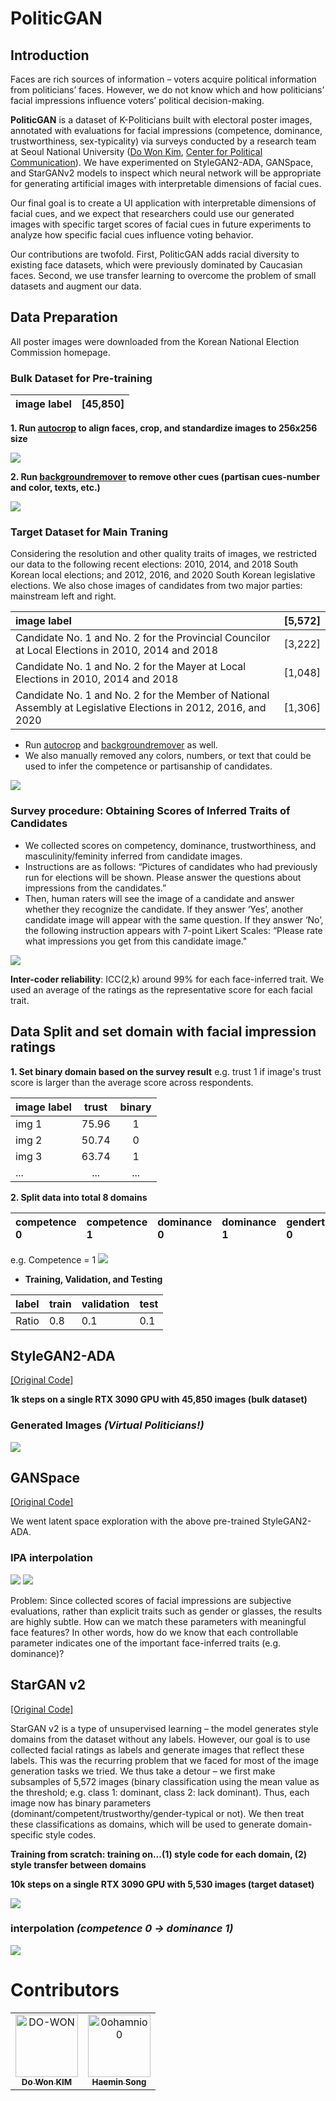 # PoliticGAN

## Introduction
Faces are rich sources of information – voters acquire political information from politicians’ faces. However, we do not know which and how politicians’ facial impressions influence voters’ political decision-making. 

**PoliticGAN** is a dataset of K-Politicians built with electoral poster images, annotated with evaluations for facial impressions (competence, dominance, trustworthiness, sex-typicality) via surveys conducted by a research team at Seoul National University ([Do Won Kim](https://github.com/DO-WON), [Center for Political Communication](http://cpc.snu.ac.kr/)). We have experimented on StyleGAN2-ADA, GANSpace, and StarGANv2 models to inspect which neural network will be appropriate for generating artificial images with interpretable dimensions of facial cues. 

Our final goal is to create a UI application with interpretable dimensions of facial cues, and we expect that researchers could use our generated images with specific target scores of facial cues in future experiments to analyze how specific facial cues influence voting behavior.

Our contributions are twofold. First, PoliticGAN adds racial diversity to existing face datasets, which were previously dominated by Caucasian faces. Second, we use transfer learning to overcome the problem of small datasets and augment our data. 

## Data Preparation
All poster images were downloaded from the Korean National Election Commission homepage. 
### Bulk Dataset for Pre-training

| image label        | [45,850] |
| :------------------|------|



**1. Run [autocrop](https://github.com/leblancfg/autocrop) to align faces, crop, and standardize images to 256x256 size**

<img src="./img/bulk_w_bg.PNG">

**2. Run [backgroundremover](https://github.com/nadermx/backgroundremover) to remove other cues (partisan cues-number and color, texts, etc.)**

<img src="./img/bulk.PNG">


### Target Dataset for Main Traning

Considering the resolution and other quality traits of images, we restricted our data to the following recent elections: 2010, 2014, and 2018 South Korean local elections; and 2012, 2016, and 2020 South Korean legislative elections. We also chose images of candidates from two major parties: mainstream left and right.

| image label                                                                                                          | [5,572] |
| :--------------------------------------------------------------------------------------------------------------------|---------|
|Candidate No. 1 and No. 2 for the Provincial Councilor at Local Elections in 2010, 2014 and 2018                      | [3,222] |
|Candidate No. 1 and No. 2 for the Mayer at Local Elections in 2010, 2014 and 2018                                     | [1,048] |
|Candidate No. 1 and No. 2 for the Member of National Assembly at Legislative Elections in 2012, 2016, and 2020        | [1,306] |

- Run [autocrop](https://github.com/leblancfg/autocrop) and [backgroundremover](https://github.com/nadermx/backgroundremover) as well.
- We also manually removed any colors, numbers, or text that could be used to infer the competence or partisanship of candidates. 

<img src="./img/mayer_male.PNG">

### Survey procedure: Obtaining Scores of Inferred Traits of Candidates
- We collected scores on competency, dominance, trustworthiness, and masculinity/feminity inferred from candidate images. 
- Instructions are as follows: “Pictures of candidates who had previously run for elections will be shown. Please answer the questions about impressions from the candidates.” 
- Then, human raters will see the image of a candidate and answer whether they recognize the candidate. If they answer ‘Yes’, another candidate image will appear with the same question. If they answer ‘No’, the following instruction appears with 7-point Likert Scales: “Please rate what impressions you get from this candidate image." 

<img src="./img/survey1.PNG">

**Inter-coder reliability**: ICC(2,k) around 99% for each face-inferred trait.
We used an average of the ratings as the representative score for each facial trait. 


## Data Split and set domain with facial impression ratings 

**1. Set binary domain based on the survey result**
e.g. trust 1 if image's trust score is larger than the average score across respondents. 

| image label          | trust             |  binary           | 
| :------------------- | :----------------:| :----------------:|
| img  1               | 75.96             | 1                 |
| img  2               | 50.74             | 0                 |
| img  3               | 63.74             | 1                 |
| ...                  | ...               | ...               |

**2. Split data into total 8 domains**

|competence 0 | competence 1 | dominance 0 | dominance 1 | gendertyp 0 | gendertyp 1 | trust 0 | trust 1 |
|:----------- |:-----------  |:----------- |:----------- |:----------- |:----------- |:--------|:--------|

e.g. Competence = 1 
<img src="./img/competence_1.PNG">


- **Training, Validation, and Testing**

| label | train | validation | test |
|:----------- |:-----------  |:----------- |:----------- |
|Ratio | 0.8 | 0.1 |0.1 |


## StyleGAN2-ADA
[[Original Code]](https://github.com/NVlabs/stylegan2-ada-pytorch)

**1k steps on a single RTX 3090 GPU with 45,850 images (bulk dataset)**

### Generated Images *(Virtual Politicians!)*

<img src="./img/stylegan2-ada.png">

## GANSpace
[[Original Code]](https://github.com/harskish/ganspace)

We went latent space exploration with the above pre-trained StyleGAN2-ADA.

### IPA interpolation 

<img src="./img/ganspace (1).jpg">
<img src="./img/ganspace (2).jpg">

Problem: Since collected scores of facial impressions are subjective evaluations, rather than explicit traits such as gender or glasses, the results are highly subtle. How can we match these parameters with meaningful face features? In other words, how do we know that each controllable parameter indicates one of the important face-inferred traits (e.g. dominance)? 


## StarGAN v2
[[Original Code]](https://github.com/clovaai/stargan-v2)

StarGAN v2 is a type of unsupervised learning – the model generates style domains from the dataset without any labels. However, our goal is to use collected facial ratings as labels and generate images that reflect these labels. This was the recurring problem that we faced for most of the image generation tasks we tried. We thus take a detour – we first make subsamples of 5,572 images (binary classification using the mean value as the threshold; e.g. class 1: dominant, class 2: lack dominant). Thus, each image now has binary parameters (dominant/competent/trustworthy/gender-typical or not). We then treat these classifications as domains, which will be used to generate domain-specific style codes.

**Training from scratch: training on...(1) style code for each domain, (2) style transfer between domains**

**10k steps on a single RTX 3090 GPU with 5,530 images (target dataset)**

<img src="./img/starganv2 (1).jpg">

### interpolation *(competence 0 -> dominance 1)*

<img src="./img/starganv2 (2).png">



# Contributors
<!-- readme: contributors -start -->
<table>
<tr>
    <td align="center">
        <a href="https://github.com/DO-WON">
            <img src="https://avatars.githubusercontent.com/u/62243691?s=400&u=66042ee73b3b67fc6463b71ec89f8d55b0753e5c&v=4" width="100;" alt="DO-WON"/>
            <br />
            <sub><b>Do Won KIM</b></sub>
        </a>
    </td>
    <td align="center">
        <a href="https://github.com/0ohamnio0">
            <img src="https://avatars.githubusercontent.com/u/67461531?v=4" width="100;" alt="0ohamnio0"/>
            <br />
            <sub><b>Haemin Song</b></sub>
        </a>
<!-- readme: contributors -end -->
